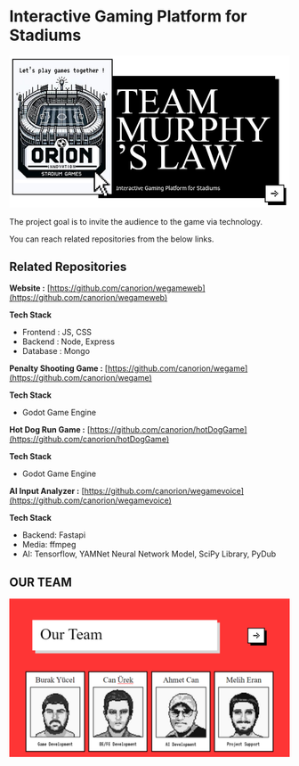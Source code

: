 
# Interactive Gaming Platform for Stadiums​

![Entrance Image](https://raw.githubusercontent.com/canorion/stadiumgames/main/Entrance.png)

The project goal is to invite the audience to the game via technology.

You can reach related repositories from the below links.

## Related Repositories
**Website :** [https://github.com/canorion/wegameweb](https://github.com/canorion/wegameweb)  

**Tech Stack**
  - Frontend : JS, CSS
  - Backend : Node, Express
  - Database : Mongo
		
**Penalty Shooting Game :** [https://github.com/canorion/wegame](https://github.com/canorion/wegame)

  **Tech Stack**  
  - Godot Game Engine

**Hot Dog Run Game :** [https://github.com/canorion/hotDogGame](https://github.com/canorion/hotDogGame)

  **Tech Stack**  
  - Godot Game Engine

**AI Input Analyzer :** [https://github.com/canorion/wegamevoice](https://github.com/canorion/wegamevoice)

  **Tech Stack**
  - Backend: Fastapi
  - Media: ffmpeg 
  - AI: Tensorflow, YAMNet Neural Network Model, SciPy Library, PyDub 
		
## OUR TEAM
![Our Team](https://raw.githubusercontent.com/canorion/stadiumgames/main/OurTeam.png)
